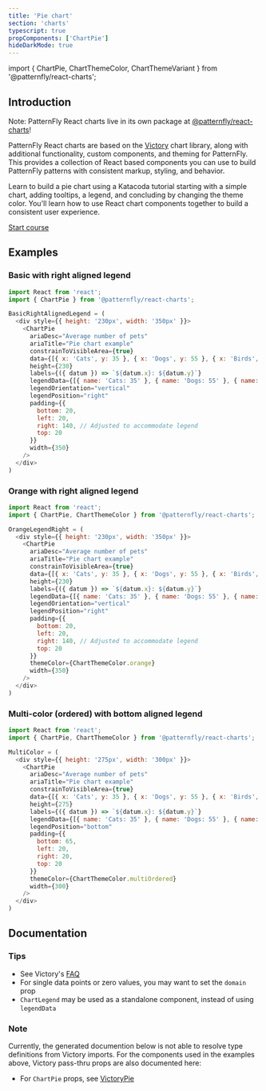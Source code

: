 ```yaml
---
title: 'Pie chart'
section: 'charts'
typescript: true
propComponents: ['ChartPie']
hideDarkMode: true
---
```


import { ChartPie, ChartThemeColor, ChartThemeVariant } from '@patternfly/react-charts';

## Introduction
Note: PatternFly React charts live in its own package at [@patternfly/react-charts](https://www.npmjs.com/package/@patternfly/react-charts)!

PatternFly React charts are based on the [Victory](https://formidable.com/open-source/victory/docs/victory-chart/) chart library, along with additional functionality, custom components, and theming for PatternFly. This provides a collection of React based components you can use to build PatternFly patterns with consistent markup, styling, and behavior.

Learn to build a pie chart using a Katacoda tutorial starting with a simple chart, adding tooltips, a legend, and concluding by changing the theme color. You'll learn how to use React chart components together to build a consistent user experience.

[Start course](https://katacoda.com/patternfly/courses/react-charts/pie-chart)

## Examples
### Basic with right aligned legend
```js
import React from 'react';
import { ChartPie } from '@patternfly/react-charts';

BasicRightAlignedLegend = (
  <div style={{ height: '230px', width: '350px' }}>
    <ChartPie
      ariaDesc="Average number of pets"
      ariaTitle="Pie chart example"
      constrainToVisibleArea={true}
      data={[{ x: 'Cats', y: 35 }, { x: 'Dogs', y: 55 }, { x: 'Birds', y: 10 }]}
      height={230}
      labels={({ datum }) => `${datum.x}: ${datum.y}`}
      legendData={[{ name: 'Cats: 35' }, { name: 'Dogs: 55' }, { name: 'Birds: 10' }]}
      legendOrientation="vertical"
      legendPosition="right"
      padding={{
        bottom: 20,
        left: 20,
        right: 140, // Adjusted to accommodate legend
        top: 20
      }}
      width={350}
    />
  </div>
)
```

### Orange with right aligned legend
```js
import React from 'react';
import { ChartPie, ChartThemeColor } from '@patternfly/react-charts';

OrangeLegendRight = (
  <div style={{ height: '230px', width: '350px' }}>
    <ChartPie
      ariaDesc="Average number of pets"
      ariaTitle="Pie chart example"
      constrainToVisibleArea={true}
      data={[{ x: 'Cats', y: 35 }, { x: 'Dogs', y: 55 }, { x: 'Birds', y: 10 }]}
      height={230}
      labels={({ datum }) => `${datum.x}: ${datum.y}`}
      legendData={[{ name: 'Cats: 35' }, { name: 'Dogs: 55' }, { name: 'Birds: 10' }]}
      legendOrientation="vertical"
      legendPosition="right"
      padding={{
        bottom: 20,
        left: 20,
        right: 140, // Adjusted to accommodate legend
        top: 20
      }}
      themeColor={ChartThemeColor.orange}
      width={350}
    />
  </div>
)
```

### Multi-color (ordered) with bottom aligned legend
```js
import React from 'react';
import { ChartPie, ChartThemeColor } from '@patternfly/react-charts';

MultiColor = (
  <div style={{ height: '275px', width: '300px' }}>
    <ChartPie
      ariaDesc="Average number of pets"
      ariaTitle="Pie chart example"
      constrainToVisibleArea={true}
      data={[{ x: 'Cats', y: 35 }, { x: 'Dogs', y: 55 }, { x: 'Birds', y: 10 }]}
      height={275}
      labels={({ datum }) => `${datum.x}: ${datum.y}`}
      legendData={[{ name: 'Cats: 35' }, { name: 'Dogs: 55' }, { name: 'Birds: 10' }]}
      legendPosition="bottom"
      padding={{
        bottom: 65,
        left: 20,
        right: 20,
        top: 20
      }}
      themeColor={ChartThemeColor.multiOrdered}
      width={300}
    />
  </div>
)
```

## Documentation
### Tips
- See Victory's [FAQ](https://formidable.com/open-source/victory/docs/faq)
- For single data points or zero values, you may want to set the `domain` prop
- `ChartLegend` may be used as a standalone component, instead of using `legendData`

### Note
Currently, the generated documention below is not able to resolve type definitions from Victory imports. For the 
components used in the examples above, Victory pass-thru props are also documented here:

 - For `ChartPie` props, see [VictoryPie](https://formidable.com/open-source/victory/docs/victory-pie)
